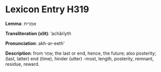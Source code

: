 # Lexicon Entry H319

**Lemma**: אַחֲרִית

**Transliteration (xlit)**: ʼachărîyth

**Pronunciation**: akh-ar-eeth'

**Description**:
from אַחַר; the last or end, hence, the future; also posterity; (last, latter) end (time), hinder (utter) -most, length, posterity, remnant, residue, reward.
